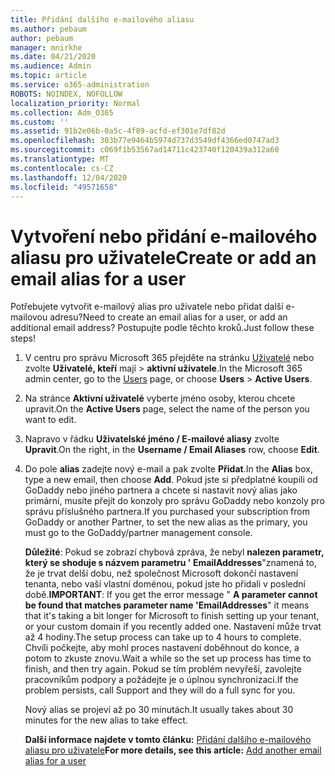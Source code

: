 ```yaml
---
title: Přidání dalšího e-mailového aliasu
ms.author: pebaum
author: pebaum
manager: mnirkhe
ms.date: 04/21/2020
ms.audience: Admin
ms.topic: article
ms.service: o365-administration
ROBOTS: NOINDEX, NOFOLLOW
localization_priority: Normal
ms.collection: Adm_O365
ms.custom: ''
ms.assetid: 91b2e06b-0a5c-4f89-acfd-ef301e7df82d
ms.openlocfilehash: 303b77e9464b5974d737d3549df4366ed0747ad3
ms.sourcegitcommit: c069f1b53567ad14711c423740f120439a312a60
ms.translationtype: MT
ms.contentlocale: cs-CZ
ms.lasthandoff: 12/04/2020
ms.locfileid: "49571658"
---
```

# <a name="create-or-add-an-email-alias-for-a-user"></a><span data-ttu-id="2d359-102">Vytvoření nebo přidání e-mailového aliasu pro uživatele</span><span class="sxs-lookup"><span data-stu-id="2d359-102">Create or add an email alias for a user</span></span>

<span data-ttu-id="2d359-103">Potřebujete vytvořit e-mailový alias pro uživatele nebo přidat další e-mailovou adresu?</span><span class="sxs-lookup"><span data-stu-id="2d359-103">Need to create an email alias for a user, or add an additional email address?</span></span> <span data-ttu-id="2d359-104">Postupujte podle těchto kroků.</span><span class="sxs-lookup"><span data-stu-id="2d359-104">Just follow these steps!</span></span>
  
1. <span data-ttu-id="2d359-105">V centru pro správu Microsoft 365 přejděte na stránku [Uživatelé](https://go.microsoft.com/fwlink/p/?linkid=834822) nebo zvolte **Uživatelé, kteří** mají  >  **aktivní uživatele**.</span><span class="sxs-lookup"><span data-stu-id="2d359-105">In the Microsoft 365 admin center, go to the [Users](https://go.microsoft.com/fwlink/p/?linkid=834822) page, or choose **Users** > **Active Users**.</span></span>
    
2. <span data-ttu-id="2d359-106">Na stránce **Aktivní uživatelé** vyberte jméno osoby, kterou chcete upravit.</span><span class="sxs-lookup"><span data-stu-id="2d359-106">On the **Active Users** page, select the name of the person you want to edit.</span></span> 
    
3. <span data-ttu-id="2d359-107">Napravo v řádku **Uživatelské jméno / E-mailové aliasy** zvolte **Upravit**.</span><span class="sxs-lookup"><span data-stu-id="2d359-107">On the right, in the **Username / Email Aliases** row, choose **Edit**.</span></span>
    
4. <span data-ttu-id="2d359-108">Do pole **alias** zadejte nový e-mail a pak zvolte **Přidat**.</span><span class="sxs-lookup"><span data-stu-id="2d359-108">In the **Alias** box, type a new email, then choose **Add**.</span></span> <span data-ttu-id="2d359-109">Pokud jste si předplatné koupili od GoDaddy nebo jiného partnera a chcete si nastavit nový alias jako primární, musíte přejít do konzoly pro správu GoDaddy nebo konzoly pro správu příslušného partnera.</span><span class="sxs-lookup"><span data-stu-id="2d359-109">If you purchased your subscription from GoDaddy or another Partner, to set the new alias as the primary, you must go to the GoDaddy/partner management console.</span></span> 
    
    <span data-ttu-id="2d359-110">**Důležité**: Pokud se zobrazí chybová zpráva, že nebyl **nalezen parametr, který se shoduje s názvem parametru ' EmailAddresses**"znamená to, že je trvat delší dobu, než společnost Microsoft dokončí nastavení tenanta, nebo vaší vlastní doménou, pokud jste ho přidali v poslední době.</span><span class="sxs-lookup"><span data-stu-id="2d359-110">**IMPORTANT**: If you get the error message " **A parameter cannot be found that matches parameter name 'EmailAddresses**" it means that it's taking a bit longer for Microsoft to finish setting up your tenant, or your custom domain if you recently added one.</span></span> <span data-ttu-id="2d359-111">Nastavení může trvat až 4 hodiny.</span><span class="sxs-lookup"><span data-stu-id="2d359-111">The setup process can take up to 4 hours to complete.</span></span> <span data-ttu-id="2d359-112">Chvíli počkejte, aby mohl proces nastavení doběhnout do konce, a potom to zkuste znovu.</span><span class="sxs-lookup"><span data-stu-id="2d359-112">Wait a while so the set up process has time to finish, and then try again.</span></span> <span data-ttu-id="2d359-113">Pokud se tím problém nevyřeší, zavolejte pracovníkům podpory a požádejte je o úplnou synchronizaci.</span><span class="sxs-lookup"><span data-stu-id="2d359-113">If the problem persists, call Support and they will do a full sync for you.</span></span>
    
    <span data-ttu-id="2d359-114">Nový alias se projeví až po 30 minutách.</span><span class="sxs-lookup"><span data-stu-id="2d359-114">It usually takes about 30 minutes for the new alias to take effect.</span></span>
    
    <span data-ttu-id="2d359-115">**Další informace najdete v tomto článku:** [Přidání dalšího e-mailového aliasu pro uživatele](https://docs.microsoft.com/microsoft-365/admin/email/add-another-email-alias-for-a-user)</span><span class="sxs-lookup"><span data-stu-id="2d359-115">**For more details, see this article:** [Add another email alias for a user](https://docs.microsoft.com/microsoft-365/admin/email/add-another-email-alias-for-a-user)</span></span>
    

